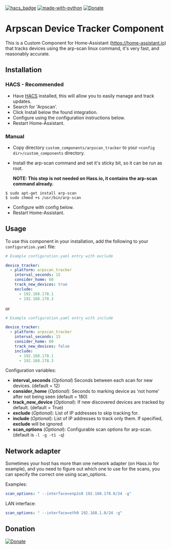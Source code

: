 [![hacs_badge](https://img.shields.io/badge/HACS-Default-orange.svg)](https://github.com/custom-components/hacs)  [![made-with-python](https://img.shields.io/badge/Made%20with-Python-1f425f.svg)](https://www.python.org/) [![Donate](https://img.shields.io/badge/Donate-PayPal-green.svg)](https://www.paypal.me/cyberjunkynl/)

# Arpscan Device Tracker Component
This is a Custom Component for Home-Assistant (https://home-assistant.io) that tracks devices using the arp-scan linux command, it's very fast, and reasonably accurate.

## Installation

### HACS - Recommended
- Have [HACS](https://hacs.xyz) installed, this will allow you to easily manage and track updates.
- Search for 'Arpscan'.
- Click Install below the found integration.
- Configure using the configuration instructions below.
- Restart Home-Assistant.

### Manual
- Copy directory `custom_components/arpscan_tracker` to your `<config dir>/custom_components` directory.
- Install the arp-scan command and set it's sticky bit, so it can be run as root.

  **NOTE: This step is not needed on Hass.io, it contains the arp-scan command already.**
```
$ sudo apt-get install arp-scan
$ sudo chmod +s /usr/bin/arp-scan
```
- Configure with config below.
- Restart Home-Assistant.

## Usage
To use this component in your installation, add the following to your `configuration.yaml` file:

```yaml
# Example configuration.yaml entry with exclude

device_tracker:
  - platform: arpscan_tracker
    interval_seconds: 15
    consider_home: 60
    track_new_devices: true
    exclude:
      - 192.168.178.1
      - 192.168.178.3
```
or

```yaml
# Example configuration.yaml entry with include

device_tracker:
  - platform: arpscan_tracker
    interval_seconds: 15
    consider_home: 60
    track_new_devices: false
    include:
      - 192.168.178.1
      - 192.168.178.3
```

Configuration variables:

- **interval_seconds** (*Optional*) Seconds between each scan for new devices. (default = 12)
- **consider_home** (*Optional*): Seconds to marking device as 'not home' after not being seen (default = 180)
- **track_new_device** (*Optional*): If new discovered devices are tracked by default. (default = True)
- **exclude** (*Optional*): List of IP addresses to skip tracking for.
- **include** (*Optional*): List of IP addresses to track only them. If specified, **exclude** will be ignored
- **scan_options** (*Optional*): Configurable scan options for arp-scan. (default is `-l -g -t1 -q`)

## Network adapter
Sometimes your host has more than one network adapter (on Hass.io for example),
and you need to figure out which one to use for the scans, you can specify the correct one using scan_options.

Examples:
```yaml
scan_options: " --interface=enp2s0 192.168.178.0/24 -g"
```
LAN interface:
```yaml
scan_options: " --interface=eth0 192.168.1.0/24 -g"
```
## Donation
[![Donate](https://img.shields.io/badge/Donate-PayPal-green.svg)](https://www.paypal.me/cyberjunkynl/)
